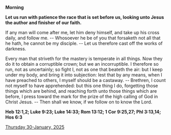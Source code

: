 **Morning**

**Let us run with patience the race that is set before us, looking unto Jesus the author and finisher of our faith.**
 
If any man will come after me, let him deny himself, and take up his cross daily, and follow me. -- Whosoever he be of you that forsaketh not all that he hath, he cannot be my disciple. -- Let us therefore cast off the works of darkness.
 
Every man that striveth for the mastery is temperate in all things. Now they do it to obtain a corruptible crown; but we an incorruptible. I therefore so run, not as uncertainly; so fight I, not as one that beateth the air: but I keep under my body, and bring it into subjection: lest that by any means, when I have preached to others, I myself should be a castaway. -- Brethren, I count not myself to have apprehended: but this one thing I do, forgetting those things which are behind, and reaching forth unto those things which are before, I press toward the mark for the prize of the high calling of God in Christ Jesus. -- Then shall we know, if we follow on to know the Lord.  

**Heb 12:1,2; Luke 9:23; Luke 14:33; Rom 13:12; 1 Cor 9:25,27; Phl 3:13,14; Hos 6:3**

[Thursday 30-January, 2025](https://t.me/daily_light)
